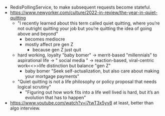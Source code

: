 - RedisPollingService, to make subsequent requests become stateful.
- https://www.newyorker.com/culture/2022-in-review/the-year-in-quiet-quitting
	- "I recently learned about this term called quiet quitting, where you’re not outright quitting your job but you’re quitting the idea of going above and beyond"
		- becomes mediocre
		- mostly affect pre gen Z
			- because gen Z just quit
	- hard working, loyalty "baby bomer" -> merrit-based "millennials" to aspirational life -> " social media " -> reaction-based, viral-centric work<<>>life distinction but balance "gen Z"
		- baby bomer "Seek self-actualization, but also care about making your mortgage payments"
	- "Quiet quitting is not a life philosophy or policy proposal that needs logical scrutiny"
		- "Figuring out how work fits into a life well lived is hard, but it’s an evolution that has to happen"
- https://www.youtube.com/watch?v=i7twT3x5yv8 at least, better than algo interview.